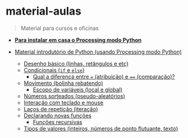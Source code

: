 # material-aulas
> Material para cursos e oficinas

- **[Para instalar em casa o Processing modo Python](https://abav.lugaralgum.com/como-instalar-o-processing-modo-python/)**

- [Material introdutório de Python (usando Processing modo Python)](//blob/master/Processing-Python)

  - [Desenho básico (linhas, retângulos e etc)](/Processing-Python/desenho-basico_py.md)
  - [Condicionais (`if` e `else`)](/Processing-Python/condicionais_py.md)
    - [Qual a diferença entre `=` (atribuição) e `==` (comparação)?](/Processing-Python/atribuicao-e-comparacao.md)
  - [Movimento (bolinha rebatendo)](/Processing-Python/movimento_py.md)
    - [Escopo de variáveis (local e global)](/Processing-Python/escopo_py.md)
  - [Números sorteados (pseudo-aleatórios)](/Processing-Python/numeros-aleatorios_py.md)
  - [Interação com teclado e mouse](/Processing-Python/input_py.md)
  - [Laços de repetição (iteração)](/Processing-Python/lacos_py.md)
  - [Declarando novas funções](/Processing-Python/funcoes_py.md)
    - [Funções recursivas](/Processing-Python/recursao.md)
  - [Tipos de valores (inteiros, números de ponto flutuante, texto)](/Processing-Python/tipagem_py.md)
